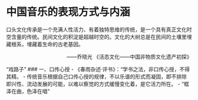 # 中国音乐的表现方式与内涵
口头文化传承是一个充满人性活力、有着独特思维的传统，是一个具有真正文化时空含量的传统。民间文化的积淀是超越时空的。文化的大树总是在民间的土壤里埋藏根系，埋藏着生命的古老基因。
<p align="right">——乔晓光 《活态文化——中国非物质文化遗产初探》</p>
“戏路子”
###  一、口传心授
- 《春雨杂述·评书》：“学书之法，非口传心授，不得其精。
- 传统音乐根据自己口传心授的规律，不以乐谱的形式而凝固，即不排除即兴性、流动发展的可能，以难以察觉的方式缓慢变化着，是它活力所在。
- “框泽在曲，色泽在唱”
